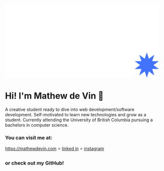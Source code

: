 ![rainbow-logo](https://raw.githubusercontent.com/MtheDV/MtheDV/main/mathew_de_vin_star_title.png)

# Hi! I'm Mathew de Vin 👋
A creative student ready to dive into web development/software development. Self-motivated to learn new technologies and grow as a student. Currently attending the University of British Columbia pursuing a bachelors in computer science.

### You can visit me at:
https://mathewdevin.com ⭐ [linked in](https://www.linkedin.com/in/mathew-de-vin/) ⭐ [instagram](https://www.instagram.com/mathew_dv/)

### or check out my GitHub!
